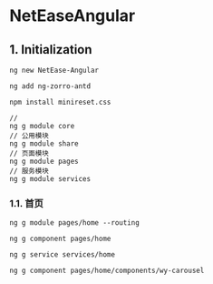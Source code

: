 # NetEaseAngular



## 1. Initialization

```
ng new NetEase-Angular

ng add ng-zorro-antd

npm install minireset.css
```



```
// 
ng g module core
// 公用模块
ng g module share
// 页面模块
ng g module pages
// 服务模块
ng g module services
```



### 1.1. 首页

```
ng g module pages/home --routing

ng g component pages/home

ng g service services/home

ng g component pages/home/components/wy-carousel
```

